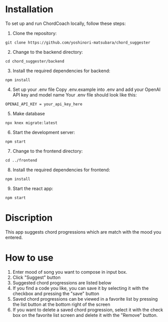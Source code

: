 # Installation

To set up and run ChordCoach locally, follow these steps:

1. Clone the repository:

```
git clone https://github.com/yoshinori-matsubara/chord_suggester
```

2. Change to the backend directory:

```
cd chord_suggester/backend
```

3. Install the required dependencies for backend:

```
npm install
```

4. Set up your .env file
   Copy .env.example into .env and add your OpenAI API key and model name
   Your .env file should look like this:

```
OPENAI_API_KEY = your_api_key_here
```

5. Make database

```
npx knex migrate:latest
```

6. Start the development server:

```
npm start
```

7. Change to the frontend directory:

```
cd ../frontend
```

8. Install the required dependencies for frontend:

```
npm install
```

9. Start the react app:

```
npm start
```

# Discription

This app suggests chord progressions which are match with the mood you entered.

# How to use

1. Enter mood of song you want to compose in input box.
2. Click "Suggest" button
3. Suggested chord progressions are listed below
4. If you find a code you like, you can save it by selecting it with the checkbox and pressing the "save" button
5. Saved chord progressions can be viewed in a favorite list by pressing the list button at the bottom right of the screen
6. If you want to delete a saved chord progression, select it with the check box on the favorite list screen and delete it with the "Remove" button.

